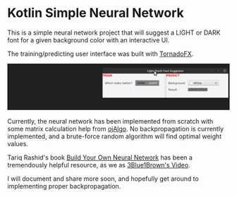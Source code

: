 # Kotlin Simple Neural Network

This is a simple neural network project that will suggest a LIGHT or DARK font for a given background color with an interactive UI.

The training/predicting user interface was built with [TornadoFX](https://github.com/edvin/tornadofx).

![](demo.gif)

Currently, the neural network has been implemented from scratch with some matrix calculation help from [ojAlgo](https://github.com/optimatika/ojAlgo). No backpropagation is currently implemented, and a brute-force random algorithm will find optimal weight values.

Tariq Rashid's book [Build Your Own Neural Network](https://www.amazon.com/Make-Your-Own-Neural-Network/dp/1530826608/) has been a tremendously helpful resource, as we as [3Blue1Brown's Video](https://www.youtube.com/watch?v=aircAruvnKk&list=PLZHQObOWTQDNU6R1_67000Dx_ZCJB-3pi).

I will document and share more soon, and hopefully get around to implementing proper backpropagation.